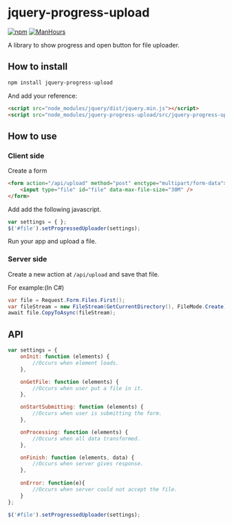 # jquery-progress-upload

[![npm](https://img.shields.io/npm/v/jquery-progress-upload.svg?style=flat)](https://www.npmjs.com/package/jquery-progress-upload)
[![ManHours](https://manhours.aiursoft.cn/r/gitlab.aiursoft.cn/anduin/jquery-progress-upload.svg)](https://gitlab.aiursoft.cn/anduin/jquery-progress-upload/-/commits/master?ref_type=heads)

A library to show progress and open button for file uploader.

## How to install

```bash
npm install jquery-progress-upload
```

And add your reference:

```html
<script src="node_modules/jquery/dist/jquery.min.js"></script>
<script src="node_modules/jquery-progress-upload/src/jquery-progress-upload.js"></script>
```

## How to use

### Client side

Create a form

```html
<form action="/api/upload" method="post" enctype="multipart/form-data">
    <input type="file" id="file" data-max-file-size="30M" />
</form>
```

Add add the following javascript.

```javascript
var settings = { };
$('#file').setProgressedUploader(settings);
```

Run your app and upload a file.

### Server side

Create a new action at `/api/upload` and save that file.

For example:(In C#)

```C#
var file = Request.Form.Files.First();
var fileStream = new FileStream(GetCurrentDirectory(), FileMode.Create);
await file.CopyToAsync(fileStream);
```

## API

```javascript
var settings = {
    onInit: function (elements) {
        //Occurs when element loads.
    },

    onGetFile: function (elements) {
        //Occurs when user put a file in it.
    },

    onStartSubmitting: function (elements) {
        //Occurs when user is submitting the form.
    },

    onProcessing: function (elements) {
        //Occurs when all data transformed.
    },

    onFinish: function (elements, data) {
        //Occurs when server gives response.
    },
    
    onError: function(e){
        //Occurs when server could not accept the file.
    }
};

$('#file').setProgressedUploader(settings);
```
